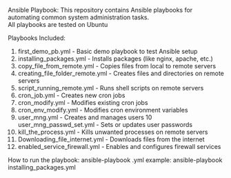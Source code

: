Ansible Playbook:
This repository contains Ansible playbooks for automating common system administration tasks.  
All playbooks are tested on Ubuntu

Playbooks Included:
1) first_demo_pb.yml - Basic demo playbook to test Ansible setup
2) installing_packages.yml - Installs packages (like nginx, apache, etc.)
3) copy_file_from_remote.yml - Copies files from local to remote servers
4) creating_file_folder_remote.yml - Creates files and directories on remote servers
5) script_running_remote.yml - Runs shell scripts on remote servers
6) cron_job.yml - Creates new cron jobs
7) cron_modify.yml - Modifies existing cron jobs
8) cron_env_modify.yml - Modifies cron environment variables
9) user_mng.yml - Creates and manages users
10 user_mng_passwd_set.yml - Sets or updates user passwords
11) kill_the_process.yml - Kills unwanted processes on remote servers
12) Downloading_file_internet.yml - Downloads files from the internet
13) enabled_service_firewall.yml - Enables and configures firewall services

How to run the playbook:
ansible-playbook <playbook-name>.yml
example: ansible-playbook installing_packages.yml
